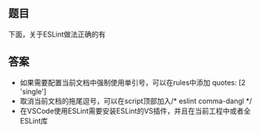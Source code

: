 ## 题目
下面，关于ESLint做法正确的有

## 答案
* 如果需要配置当前文档中强制使用单引号，可以在rules中添加 quotes: [2 'single']
* 取消当前文档的拖尾逗号，可以在script顶部加入/* eslint comma-dangl */
* 在VSCode使用ESLint需要安装ESLint的VS插件，并且在当前工程中或者全 ESLint库